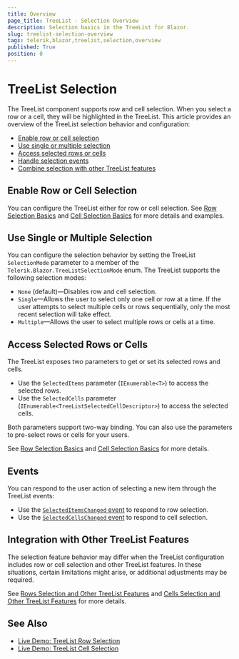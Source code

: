 ```yaml
---
title: Overview
page_title: TreeList - Selection Overview
description: Selection basics in the TreeList for Blazor.
slug: treelist-selection-overview
tags: telerik,blazor,treelist,selection,overview 
published: True
position: 0
---
```


# TreeList Selection

The TreeList component supports row and cell selection. When you select a row or a cell, they will be highlighted in the TreeList. This article provides an overview of the TreeList selection behavior and configuration:

* [Enable row or cell selection](#enable-row-or-cell-selection)
* [Use single or multiple selection](#use-single-or-multiple-selection)
* [Access selected rows or cells](#access-selected-rows-or-cells)
* [Handle selection events](#events)
* [Combine selection with other TreeList features](#integration-with-other-treelist-features)

## Enable Row or Cell Selection

You can configure the TreeList either for row or cell selection. See [Row Selection Basics](slug://treelist-selection-row#basics) and [Cell Selection Basics](slug://treelist-selection-cell#basics) for more details and examples.

## Use Single or Multiple Selection

You can configure the selection behavior by setting the TreeList `SelectionMode` parameter to a member of the `Telerik.Blazor.TreeListSelectionMode` enum. The TreeList supports the following selection modes:

* `None` (default)—Disables row and cell selection.
* `Single`—Allows the user to select only one cell or row at a time. If the user attempts to select multiple cells or rows sequentially, only the most recent selection will take effect.
* `Multiple`—Allows the user to select multiple rows or cells at a time.

## Access Selected Rows or Cells

The TreeList exposes two parameters to get or set its selected rows and cells.

* Use the `SelectedItems` parameter (`IEnumerable<T>`) to access the selected rows.
* Use the `SelectedCells` parameter (`IEnumerable<TreeListSelectedCellDescriptor>`) to access the selected cells.

Both parameters support two-way binding. You can also use the parameters to pre-select rows or cells for your users.

See [Row Selection Basics](slug://treelist-selection-row#basics) and [Cell Selection Basics](slug://treelist-selection-cell#basics) for more details.

## Events

You can respond to the user action of selecting a new item through the TreeList events:

* Use the [`SelectedItemsChanged` event](slug://treelist-selection-row#selecteditemschanged-event) to respond to row selection.
* Use the [`SelectedCellsChanged` event](slug://treelist-selection-cell#selectedcellschanged-event) to respond to cell selection.

## Integration with Other TreeList Features

The selection feature behavior may differ when the TreeList configuration includes row or cell selection and other TreeList features. In these situations, certain limitations might arise, or additional adjustments may be required.

See [Rows Selection and Other TreeList Features](slug://treelist-selection-row#row-selection-and-other-treelist-features) and [Cells Selection and Other TreeList Features](slug://treelist-selection-cell#cell-selection-and-other-treelist-features) for more details.

## See Also

* [Live Demo: TreeList Row Selection](https://demos.telerik.com/blazor-ui/treelist/row-selection)
* [Live Demo: TreeList Cell Selection](https://demos.telerik.com/blazor-ui/treelist/cell-selection)